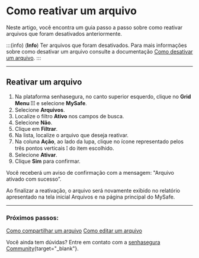 # Como reativar um arquivo

Neste artigo, você encontra um guia passo a passo sobre como reativar arquivos que foram desativados anteriormente.

:::(info) (**Info**)
Ter arquivos que foram desativados. Para  mais informações sobre como desativar um arquivo consulte a documentação [Como desativar um arquivo](/v3-32/docs/pt/mysafe-files-disable).
:::
***

## Reativar um arquivo

1. Na plataforma senhasegura, no canto superior esquerdo, clique no **Grid Menu ⁝⁝⁝** e selecione **MySafe**.
2. Selecione **Arquivos**. 
3. Localize o filtro **Ativo** nos campos de busca.
4. Selecione **Não**.
5. Clique em **Filtrar**.
6. Na lista, localize o arquivo que deseja reativar.
7. Na coluna **Ação**, ao lado da lupa, clique no ícone representado pelos três pontos verticais **⁝** do item escolhido.
8. Selecione **Ativar**.
9. Clique **Sim** para confirmar.

Você receberá um aviso de confirmação com a mensagem: "Arquivo ativado com sucesso”. 

Ao finalizar a reativação, o arquivo será novamente exibido no relatório apresentado na tela inicial Arquivos e na página principal do MySafe.
***

### Próximos passos:
[Como compartilhar um arquivo](/v3-32/docs/pt/mysafe-file-share)
[Como editar um arquivo](/v3-32/docs/pt/mysafe-file-edit)

Você ainda tem dúvidas? Entre em contato com a  [senhasegura Community](https://community.senhasegura.io/){target="_blank"}.